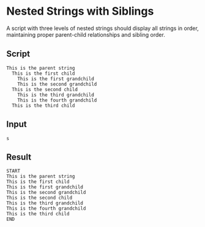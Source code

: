 # Nested Strings with Siblings

A script with three levels of nested strings should display all strings in order,
maintaining proper parent-child relationships and sibling order.

## Script
```cuentitos
This is the parent string
  This is the first child
    This is the first grandchild
    This is the second grandchild
  This is the second child
    This is the third grandchild
    This is the fourth grandchild
  This is the third child
```

## Input
```input
s
```

## Result
```result
START
This is the parent string
This is the first child
This is the first grandchild
This is the second grandchild
This is the second child
This is the third grandchild
This is the fourth grandchild
This is the third child
END
``` 